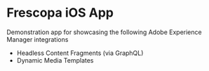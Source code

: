 # Frescopa iOS App

Demonstration app for showcasing the following Adobe Experience Manager integrations
- Headless Content Fragments (via GraphQL)
- Dynamic Media Templates
